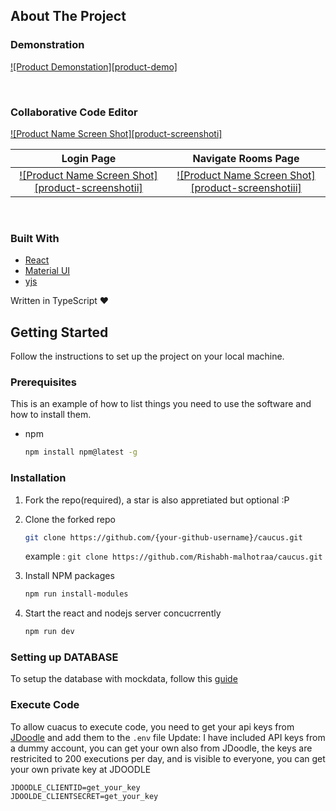 ## About The Project

### Demonstration

[![Product Demonstation][product-demo]](https://caucus-app.herokuapp.com/)

<br/>

### Collaborative Code Editor

[![Product Name Screen Shot][product-screenshoti]](https://caucus-app.herokuapp.com/)

|                                       Login Page                                       |                                   Navigate Rooms Page                                   |
| :------------------------------------------------------------------------------------: | :-------------------------------------------------------------------------------------: |
| [![Product Name Screen Shot][product-screenshotii]](https://caucus-app.herokuapp.com/) | [![Product Name Screen Shot][product-screenshotiii]](https://caucus-app.herokuapp.com/) |

<br />

### Built With

- [React](https://reactjs.org/docs/getting-started.html)
- [Material UI](https://material-ui.com/getting-started/installation/)
- [yjs](https://yjs.dev/)

Written in TypeScript ♥

## Getting Started

Follow the instructions to set up the project on your local machine.

### Prerequisites

This is an example of how to list things you need to use the software and how to install them.

- npm

  ```sh
  npm install npm@latest -g
  ```

### Installation

1. Fork the repo(required), a star is also appretiated but optional :P

2. Clone the forked repo

   ```sh
   git clone https://github.com/{your-github-username}/caucus.git
   ```

   example : `git clone https://github.com/Rishabh-malhotraa/caucus.git`

3. Install NPM packages

   ```sh
   npm run install-modules
   ```

4. Start the react and nodejs server concucrrently

   ```sh
   npm run dev
   ```

### Setting up DATABASE

To setup the database with mockdata, follow this [guide](/Setting%20up%20Database.md)

### Execute Code

To allow cuacus to execute code, you need to get your api keys from [JDoodle](https://www.jdoodle.com/) and add them to the `.env` file
Update: I have included API keys from a dummy account, you can get your own also from JDoodle, the keys are restricited to 200 executions per day, and is visible to everyone, you can get your own private key at JDOODLE

```text
JDOODLE_CLIENTID=get_your_key
JDOOLDE_CLIENTSECRET=get_your_key
```
